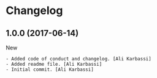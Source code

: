 Changelog
=========


1.0.0 (2017-06-14)
------------------

New
~~~
- Added code of conduct and changelog. [Ali Karbassi]
- Added readme file. [Ali Karbassi]
- Initial commit. [Ali Karbassi]


